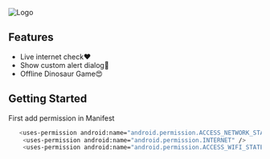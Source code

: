 
![Logo](https://i.ibb.co/VWctWJs/Untitled-design.png)

## Features

- Live internet check❤
- Show custom alert dialog💖
- Offline Dinosaur Game😍


## Getting Started

First add permission in Manifest
```bash
   <uses-permission android:name="android.permission.ACCESS_NETWORK_STATE" />
    <uses-permission android:name="android.permission.INTERNET" />
    <uses-permission android:name="android.permission.ACCESS_WIFI_STATE" />
```
    




